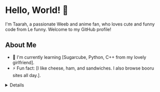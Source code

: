 # Hello, World! 👋

I'm Taarah, a passionate Weeb and anime fan, who loves cute and funny code from Le funny. Welcome to my GitHub profile!

## About Me
- 🌱 I'm currently learning [Sugarcube, Python, C++ from my lovely girlfriend].
- ⚡ Fun fact: [I like cheese, ham, and sandwiches. I also browse booru sites all day.].

<details>
  <Keyinfo></Keyinfo>

  ## Some more about me.

I am Transgender Male to Female. I love anime, weeb shit, code, and my girlfriend. I browse boorus all day, watch anime and read mannga.
I am prone to Autistic meltdowns/Tantrums and Love my friends. I am currently learning code.
From my girlfriend, who is beautiful.

![GitHub stars](https://img.shields.io/github/stars/TaarahPoweredbygfuel?style=social)


![Profile Views](https://komarev.com/ghpvc/?username=TaarahPoweredbygfuel)

![GitHub release](https://img.shields.io/github/v/release/TaarahPoweredbygfuel/Ck2_skill_Inserter)




</details>
